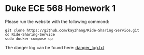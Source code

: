 # Duke ECE 568 Homework 1

Please run the website with the following commond:

    git clone https://github.com/kayzhang/Ride-Sharing-Service.git
    cd Ride-Sharing-Service
    sudo docker-compose up

The danger log can be found here: [danger_log.txt](https://github.com/kayzhang/Ride-Sharing-Service/blob/master/danger_log.txt)
